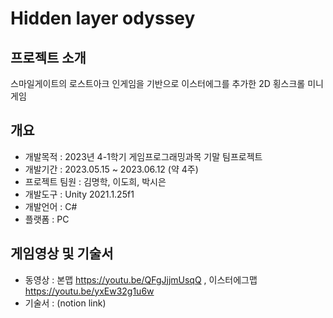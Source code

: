 # Hidden layer odyssey

## 프로젝트 소개
스마일게이트의 로스트아크 인게임을 기반으로 이스터에그를 추가한 2D 횡스크롤 미니게임

## 개요
- 개발목적 : 2023년 4-1학기 게임프로그래밍과목 기말 팀프로젝트
- 개발기간 : 2023.05.15 ~ 2023.06.12 (약 4주)
- 프로젝트 팀원 : 김명학, 이도희, 박시은
- 개발도구 : Unity 2021.1.25f1
- 개발언어 : C#
- 플랫폼 : PC


## 게임영상 및 기술서
- 동영상 : 본맵 https://youtu.be/QFgJjjmUsqQ , 이스터에그맵 https://youtu.be/yxEw32g1u6w
- 기술서 : (notion link)
